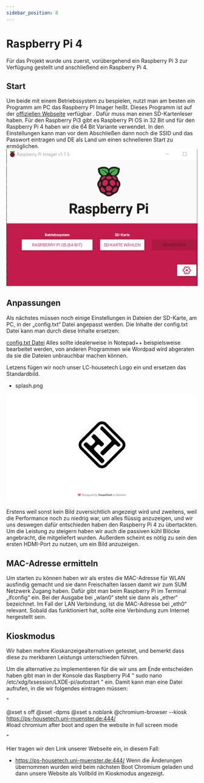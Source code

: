 ```yaml
---
sidebar_position: 8
---
```

# Raspberry Pi 4 

Für das Projekt wurde uns zuerst, vorübergehend ein Raspberry Pi 3 zur Verfügung gestellt und anschließend ein Raspberry Pi 4. 

## Start

Um beide mit einem Betriebssystem zu bespielen, nutzt man am besten ein Programm am PC das Raspberry PI Imager heißt. Dieses Programm ist auf der [offiziellen Webseite](https://www.raspberrypi.com/software/)  verfügbar 
. Dafür muss man einen SD-Kartenleser haben. Für den Raspberry Pi3 gibt es Raspberry PI OS in 32 Bit und für den Raspberry Pi 4 haben wir die 64 Bit Variante verwendet. In den Einstellungen kann man vor dem Abschließen dann noch die SSID und das Passwort eintragen und DE als Land um einen schnelleren Start zu ermöglichen.
![Raspberry Imager](./imager.png)

## Anpassungen
Als nächstes müssen noch einige Einstellungen in Dateien der SD-Karte, am PC, in der „config.txt“ Datei angepasst werden. Die Inhalte der config.txt Datei kann man durch diese Inhalte ersetzen: 

[config.txt Datei](./config.txt)
Alles sollte idealerweise in Notepad++ beispielsweise bearbeitet werden, von anderen Programmen wie Wordpad wird abgeraten da sie die Dateien unbrauchbar machen können.
  
Letzens fügen wir noch unser LC-housetech Logo ein und ersetzen das Standardbild.  
-	splash.png 
  
![LC Logo](./splash.png)

Erstens weil sonst kein Bild zuversichtlich angezeigt wird und zweitens, weil die Performance noch zu niedrig war, um alles flüssig anzuzeigen, und wir uns deswegen dafür entschieden haben den Raspberry Pi 4 zu übertackten. 
Um die Leistung zu steigern haben wir auch die passiven kühl Blöcke angebracht, die mitgeliefert wurden.
Außerdem scheint es nötig zu sein den ersten HDMI-Port zu nutzen, um ein Bild anzuzeigen. 

## MAC-Adresse ermitteln
 
Um starten zu können haben wir als erstes die MAC-Adresse für WLAN ausfindig gemacht und sie dann Freischalten lassen damit wir zum SUM Netzwerk Zugang haben. Dafür gibt man beim Raspberry Pi im Terminal „ifconfig“ ein. Bei der Ausgabe bei „wlan0“ steht sie dann als „ether“ bezeichnet. Im Fall der LAN Verbindung, ist die MAC-Adresse bei „eth0“ relevant. 
Sobald das funktioniert hat, sollte eine Verbindung zum Internet hergestellt sein.

 ## Kioskmodus
Wir haben mehre Kioskanzeigealternativen getestet, und bemerkt dass diese zu merkbaren Leistungs unterschieden führen. 

Um die alternative zu implementieren für die wir uns am Ende entscheiden haben gibt man in der Konsole das Raspberry Pi4
 "
 sudo nano /etc/xdg/lxsession/LXDE-pi/autostart
 " 
ein.
Damit kann man eine Datei aufrufen, in die wir folgendes eintragen müssen:

"

@xset s off
@xset -dpms
@xset s noblank
@chromium-browser --kiosk https://ps-housetech.uni-muenster.de:444/  
#load chromium after boot and open the website in full screen mode

"

Hier tragen wir den Link unserer Webseite ein, in diesem Fall: 
-	https://ps-housetech.uni-muenster.de:444/ 
Wenn die Änderungen übernommen wurden wird beim nächsten Boot Chromium geladen und dann unsere Website als Vollbild im Kioskmodus angezeigt.

